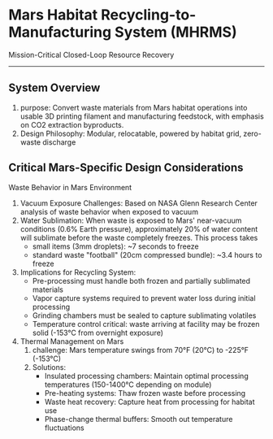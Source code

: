 # Mars Habitat Recycling-to-Manufacturing System (MHRMS)
Mission-Critical Closed-Loop Resource Recovery
--- ---
## System Overview
1. purpose: Convert waste materials from Mars habitat operations into usable 3D printing filament and manufacturing feedstock, with emphasis on CO2 extraction byproducts.
2. Design Philosophy: Modular, relocatable, powered by habitat grid, zero-waste discharge

## Critical Mars-Specific Design Considerations
Waste Behavior in Mars Environment
1. Vacuum Exposure Challenges: Based on NASA Glenn Research Center analysis of waste behavior when exposed to vacuum
2. Water Sublimation: When waste is exposed to Mars' near-vacuum conditions (0.6% Earth pressure), approximately 20% of water content will sublimate before the waste completely freezes. This process takes
    - small items (3mm droplets): ~7 seconds to freeze
    - standard waste "football" (20cm compressed bundle): ~3.4 hours to freeze
3. Implications for Recycling System:
    - Pre-processing must handle both frozen and partially sublimated materials
    - Vapor capture systems required to prevent water loss during initial processing
    - Grinding chambers must be sealed to capture sublimating volatiles
    - Temperature control critical: waste arriving at facility may be frozen solid (-153°C from overnight exposure)
4. Thermal Management on Mars
    1. challenge: Mars temperature swings from 70°F (20°C) to -225°F (-153°C)
    2. Solutions:
        - Insulated processing chambers: Maintain optimal processing temperatures (150-1400°C depending on module)
        - Pre-heating systems: Thaw frozen waste before processing
        - Waste heat recovery: Capture heat from processing for habitat use
        - Phase-change thermal buffers: Smooth out temperature fluctuations

